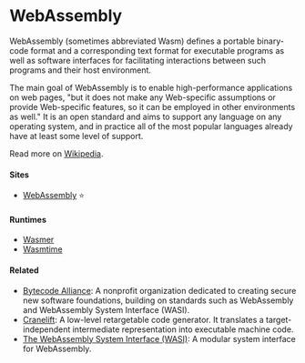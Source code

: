 # WebAssembly

WebAssembly (sometimes abbreviated Wasm) defines a portable binary-code format and a corresponding text format for executable programs as well as software interfaces for facilitating interactions between such programs and their host environment.

The main goal of WebAssembly is to enable high-performance applications on web pages, "but it does not make any Web-specific assumptions or provide Web-specific features, so it can be employed in other environments as well." It is an open standard and aims to support any language on any operating system, and in practice all of the most popular languages already have at least some level of support.

Read more on [Wikipedia](https://en.wikipedia.org/wiki/WebAssembly).

#### Sites
- [WebAssembly](https://webassembly.org) ⭐

#### Runtimes
- [Wasmer](https://wasmer.io)
- [Wasmtime](https://wasmtime.dev)

#### Related
- [Bytecode Alliance](https://bytecodealliance.org): A nonprofit organization dedicated to creating secure new software foundations, building on standards such as WebAssembly and WebAssembly System Interface (WASI).
- [Cranelift](https://github.com/bytecodealliance/wasmtime/blob/main/cranelift/README.md): A low-level retargetable code generator. It translates a target-independent intermediate representation into executable machine code.
- [The WebAssembly System Interface (WASI)](https://wasi.dev): A modular system interface for WebAssembly.

